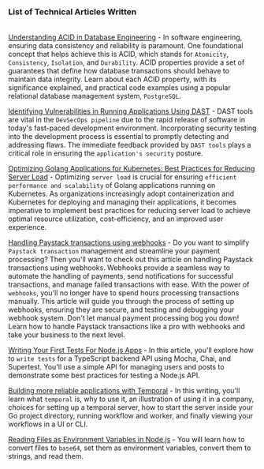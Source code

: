 ### List of Technical Articles Written
\
[Understanding ACID in Database Engineering](https://theifedayo.medium.com/understanding-acid-in-database-engineering-5abf9259cdc5) - In software engineering, ensuring data consistency and reliability is paramount. One foundational concept that helps achieve this is ACID, which stands for `Atomicity`, `Consistency`, `Isolation`, and `Durability`. ACID properties provide a set of guarantees that define how database transactions should behave to maintain data integrity. Learn about each ACID property, with its significance explained, and practical code examples using a popular relational database management system, `PostgreSQL`.

[Identifying Vulnerabilities in Running Applications Using DAST](https://semaphoreci.com/blog/dast-tools) - DAST tools are vital in the `DevSecOps pipeline` due to the rapid release of software in today's fast-paced development environment. Incorporating security testing into the development process is essential to promptly detecting and addressing flaws. The immediate feedback provided by `DAST tools` plays a critical role in ensuring the `application's security` posture.

[Optimizing Golang Applications for Kubernetes: Best Practices for Reducing Server Load](https://earthly.dev/blog/optimize-golang-for-kubernetes/) - Optimizing `server load` is crucial for ensuring `efficient performance and scalability` of Golang applications running on Kubernetes. As organizations increasingly adopt containerization and Kubernetes for deploying and managing their applications, it becomes imperative to implement best practices for reducing server load to achieve optimal resource utilization, cost-efficiency, and an improved user experience.

[Handling Paystack transactions using webhooks](https://dev.to/ifedayo/handling-paystack-transactions-using-webhooks-4k61) - Do you want to simplify `Paystack transaction` management and streamline your payment processing? Then you'll want to check out this article on handling Paystack transactions using webhooks. Webhooks provide a seamless way to automate the handling of payments, send notifications for successful transactions, and manage failed transactions with ease. With the power of `webhooks`, you'll no longer have to spend hours processing transactions manually. This article will guide you through the process of setting up webhooks, ensuring they are secure, and testing and debugging your webhook system.
Don't let manual payment processing bog you down! Learn how to handle Paystack transactions like a pro with webhooks and take your business to the next level.

[Writing Your First Tests For Node.js Apps](https://dev.to/ifedayo/writing-your-first-tests-for-nodejs-apps-h5p) - In this article, you'll explore how to `write tests` for a TypeScript backend API using Mocha, Chai, and Supertest. You'll use a simple API for managing users and posts to demonstrate some best practices for testing a Node.js API.

[Building more reliable applications with Temporal](https://medium.com/@theifedayo/building-more-reliable-applications-with-temporal-7e7aa8868f40) - In this writing, you'll learn what `temporal` is, why to use it, an illustration of using it in a company, choices for setting up a temporal server, how to start the server inside your Go project directory, running workflow and worker, and finally viewing your workflows in a UI or CLI.

[Reading Files as Environment Variables in Node.js](https://dev.to/ifedayo/reading-files-as-environment-variables-in-nodejs-57g3) - You will learn how to convert files to `base64`, set them as environment variables, convert them to strings, and read them.

